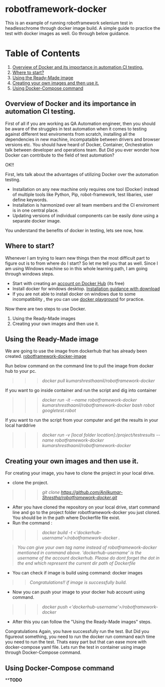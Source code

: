 # robotframework-docker
This is an example of running robotframework selenium test in headlesschrome through docker image build. A simple guide to practice the test with docker images as well. Go through below guidance. 

# Table of Contents
1. [Overview of Docker and its importance in automation CI testing.](#overview)
2. [Where to start?](#start)
3. [Using the Ready-Made image](#readyMadeImage)
4. [Creating your own images and then use it.](#CreateOwnImage)
5. [Using Docker-Compose command](#DockerComposeCommand)

## Overview of Docker and its importance in automation CI testing. <a name="overview"></a>

<P> First of all if you are working as QA Automation engineer, then you should be aware of the struggles in test automation when it comes to testing against different test enviroments from scratch, installing all the dependencies in new machine, incompataible between drivers and browser versions etc. You should have heard of Docker, Container, Orchestration talk between developer and operations team. But Did you ever wonder how Docker can contribute to the field of test automation? </P>
<p>OK!!</p>
<P>First, lets talk about the advantages of utilizing Docker over the automation testing.</p>

* Installation on any new machine only requires one tool (Docker) instead of multiple tools like Python, Pip, robot-framework, test libaries, user define keywords.
* Installation is harmonized over all team members and the CI enviroment is in one central place.
* Updating versions of individual components can be easily done using a separate docker image.

You understand the benefits of docker in testing, lets see now, how.

## <a name="start" /> Where to start? 

<p> Whenever I am trying to learn new things then the most difficult part to figure out is to from where do I start? So let me tell you that as well. Since I am using Windows machine so in this whole learning path, I am going through windows steps. </p>

* Start with creating an [account on Docker Hub](https://hub.docker.com/) (its free)
* Install docker for windows desktop. [Installation guidance with download](https://hub.docker.com/editions/community/docker-ce-desktop-windows)
* If you are not able to install docker on windows due to some incompatibility , the you can use [docker playground](https://labs.play-with-docker.com/) for practice.

Now there are two steps to use Docker.

1. Using the Ready-Made images
2. Creating your own images and then use it.

## Using the Ready-Made image<a name="readyMadeImage"></a>

We are going to use the image from dockerhub that has already been created. [robotframework-docker-image](https://hub.docker.com/r/kumarshresthaanil/robotframework-docker)

Run below command on the command line to pull the image from docker hub to your pc.
> > > *docker pull kumarshresthaanil/robotframework-docker* 

If you want to go inside container and run the script and dig into container
> > > *docker run -it --name robotframework-docker  kumarshresthaanil/robotframework-docker bash*
> > > *robot googletest.robot*

If you want to  run the script  from your computer and get the results in your local harddrive
> > > *docker run -v [local folder location]:/project/testresults --name robotframework-docker  kumarshresthaanil/robotframework-docker*

## Creating your own images and then use it.<a name="CreateOwnImage"></a>

<P> For creating your image, you have to clone the project in your local drive.</p>

* clone the project. 
> > > *git clone https://github.com/Anilkumar-Shrestha/robotframework-docker.git*
* After you have cloned the repository on your local drive, start command line and go to the project folder robotframework-docker you just cloned. You should be in the path where Dockerfile file exist.
* Run the command : 
> > > *docker build -t <'dockerhub-username'>/robotframework-docker .*

> *You can give your own tag name instead of robotframework-docker mentioned in command above. 'dockerhub-username' is the username of the account dockerhub. Please do dont forget the dot in the end which represent the current dir path of Dockerfile*
* You can check if image is build using command: docker images
> > *Congratulations!! if image is successfully build.*
* Now you can push your image to your docker hub account using command. 
> > > *docker push <'dockerhub-username'>/robotframework-docker*
* After this you can follow the "Using the Ready-Made images" steps.

Congratulations Again, you have successfully run the test.
But Did you figureout something, you need to run the docker run command each time you need to run the test. Thats easy part but that can ease more with docker-compose yaml file.
Lets run the test in container using image through Docker-Compose command.

## Using Docker-Compose command <a name="DockerComposeCommand"></a>
****TODO**

